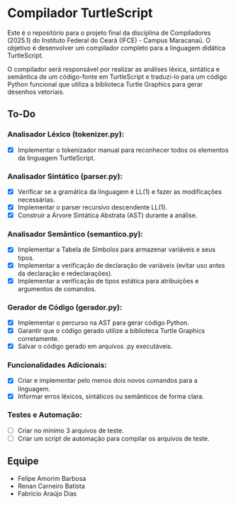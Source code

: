 # Compilador TurtleScript

Este é o repositório para o projeto final da disciplina de Compiladores (2025.1) do Instituto Federal do Ceará (IFCE) - Campus Maracanaú. O objetivo é desenvolver um compilador completo para a linguagem didática TurtleScript.

O compilador será responsável por realizar as análises léxica, sintática e semântica de um código-fonte em TurtleScript e traduzi-lo para um código Python funcional que utiliza a biblioteca Turtle Graphics para gerar desenhos vetoriais. 

## To-Do
### Analisador Léxico (tokenizer.py):
- [x] Implementar o tokenizador manual para reconhecer todos os elementos da linguagem TurtleScript.

### Analisador Sintático (parser.py): 
- [x] Verificar se a gramática da linguagem é LL(1) e fazer as modificações necessárias.
- [x] Implementar o parser recursivo descendente LL(1). 
- [x] Construir a Árvore Sintática Abstrata (AST) durante a análise. 

### Analisador Semântico (semantico.py): 
- [x] Implementar a Tabela de Símbolos para armazenar variáveis e seus tipos.
- [x] Implementar a verificação de declaração de variáveis (evitar uso antes da declaração e redeclarações).
- [x] Implementar a verificação de tipos estática para atribuições e argumentos de comandos.

### Gerador de Código (gerador.py): 
- [x] Implementar o percurso na AST para gerar código Python.
- [x] Garantir que o código gerado utilize a biblioteca Turtle Graphics corretamente.
- [x] Salvar o código gerado em arquivos .py executáveis.

### Funcionalidades Adicionais:
- [x] Criar e implementar pelo menos dois novos comandos para a linguagem.
- [x] Informar erros léxicos, sintáticos ou semânticos de forma clara.

### Testes e Automação: 
- [ ] Criar no mínimo 3 arquivos de teste.
- [ ] Criar um script de automação para compilar os arquivos de teste.

##  Equipe
  * Felipe Amorim Barbosa
  * Renan Carneiro Batista
  * Fabricio Araújo Dias
